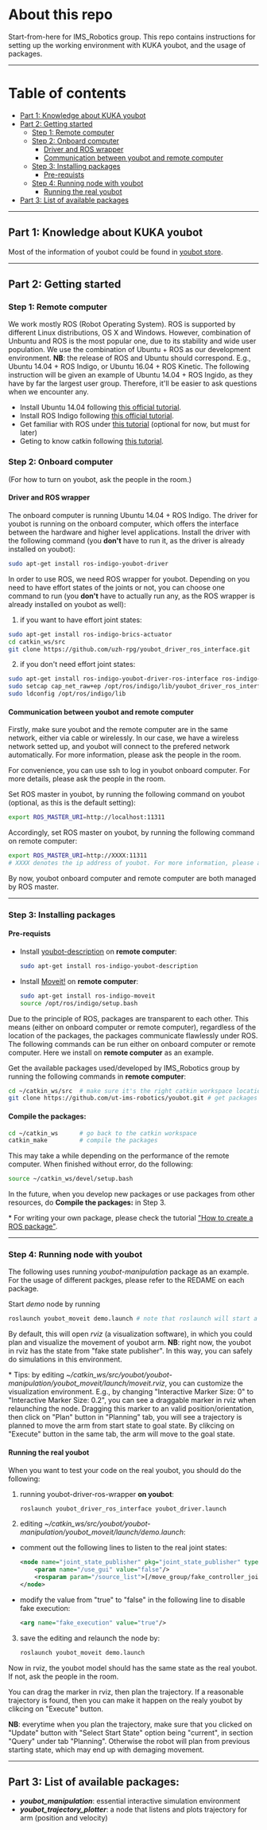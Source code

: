 # About this repo
Start-from-here for IMS_Robotics group. This repo contains instructions for setting up the working environment with KUKA youbot, and the usage of packages.

---
# Table of contents


- [Part 1: Knowledge about KUKA youbot](#part-1-knowledge-about-kuka-youbot)
- [Part 2: Getting started](#part-2-getting-started)
    + [Step  1: Remote computer](#step-1-remote-computer)
    + [Step 2: Onboard computer](#step-2-onboard-computer)
      - [Driver and ROS wrapper](#driver-and-ros-wrapper)
      - [Communication between youbot and remote computer](#communication-between-youbot-and-remote-computer)
    + [Step 3: Installing packages](#step-3-installing-packages)
      - [Pre-requists](#pre-requists)
    + [Step 4: Running node with youbot](#step-4-running-node-with-youbot)
      - [Running the real youbot](#running-the-real-youbot)
- [Part 3: List of available packages](#part-3-list-of-available-packages)


---
## Part 1: Knowledge about KUKA youbot
Most of the information of youbot could be found in [youbot store](http://www.youbot-store.com/wiki/index.php/Main_Page).

---
## Part 2: Getting started


### Step 1: Remote computer

We work mostly ROS (Robot Operating System). ROS is supported by different Linux distributions, OS X and Windows. However, combination of Unbuntu and ROS is the most popular one, due to its stability and wide user population. We use the combination of Ubuntu + ROS as our development environment.
**NB**: the release of ROS and Ubuntu should correspond. E.g., Ubuntu 14.04 + ROS Indigo, or Ubuntu 16.04 + ROS Kinetic. The following instruction will be given an example of Ubuntu 14.04 + ROS Ingido, as they have by far the largest user group. Therefore, it'll be easier to ask questions when we encounter any.

- Install Ubuntu 14.04 following [this official tutorial](http://howtoubuntu.org/how-to-install-ubuntu-14-04-trusty-tahr).
- Install ROS Indigo following [this official tutorial](http://wiki.ros.org/indigo/Installation/Ubuntu). 
- Get familiar with ROS under [this tutorial](http://wiki.ros.org/ROS/Tutorials) (optional for now, but must for later)
- Geting to know catkin following [this tutorial](http://wiki.ros.org/catkin/Tutorials).


### Step 2: Onboard computer
(For how to turn on youbot, ask the people in the room.)

#### Driver and ROS wrapper

The onboard computer is running Ubuntu 14.04 + ROS Indigo. The driver for youbot is running on the onboard computer, which offers the interface between the hardware and higher level applications. Install the driver with the following command (you **don't** have to run it, as the driver is already installed on youbot):
```bash
sudo apt-get install ros-indigo-youbot-driver
```
In order to use ROS, we need ROS wrapper for youbot. Depending on you need to have effort states of the joints or not, you can choose one command to run (you **don't** have to actually run any, as the ROS wrapper is already installed on youbot as well):

1) if you want to have effort joint states: 
```bash
sudo apt-get install ros-indigo-brics-actuator 
cd catkin_ws/src 
git clone https://github.com/uzh-rpg/youbot_driver_ros_interface.git 
```

2) if you don't need effort joint states:
```bash
sudo apt-get install ros-indigo-youbot-driver-ros-interface ros-indigo-youbot-description 
sudo setcap cap_net_raw+ep /opt/ros/indigo/lib/youbot_driver_ros_interface/youbot_driver_ros_interface 
sudo ldconfig /opt/ros/indigo/lib 
 ```

#### Communication between youbot and remote computer

Firstly, make sure youbot and the remote computer are in the same network, either via cable or wirelessly. In our case, we have a wireless network setted up,  and youbot will connect to the prefered network automatically. For more information, please ask the people in the room.
 
For convenience, you can use ssh to log in youbot onboard computer. For more details, please ask the people in the room.
 
Set ROS master in youbot, by running the following command on youbot (optional, as this is the default setting):
```bash
export ROS_MASTER_URI=http://localhost:11311
```

Accordingly, set ROS master on youbot, by running the following command on remote computer:
```bash
export ROS_MASTER_URI=http://XXXX:11311 
# XXXX denotes the ip address of youbot. For more information, please ask people in the room.
```

By now, youbot onboard computer and remote computer are both managed by ROS master. 
 
 ---

### Step 3: Installing packages

#### Pre-requists
- Install [youbot-description](http://www.youbot-store.com/wiki/index.php?title=ROS_Wrapper&hmswSSOID=06b9430b85365cf0f83b50aae80e5d9820566adf) on **remote computer**:
    ```bash
    sudo apt-get install ros-indigo-youbot-description
    ```

- Install [Moveit!](http://moveit.ros.org/install/) on **remote computer**:
    ```bash
    sudo apt-get install ros-indigo-moveit
    source /opt/ros/indigo/setup.bash
    ```

Due to the principle of ROS, packages are transparent to each other. This means (either on onboard computer or remote computer), regardless of the location of the packages, the packages communicate flawlessly under ROS. 
The following commands can be run either on onboard computer or remote computer. Here we install on **remote computer** as an example. 

Get the available packages used/developed by IMS_Robotics group by running the following commands in **remote computer**:
```bash
cd ~/catkin_ws/src  # make sure it's the right catkin workspace location 
git clone https://github.com/ut-ims-robotics/youbot.git # get packages source code. 
```

#### Compile the packages:
```bash
cd ~/catkin_ws      # go back to the catkin workspace 
catkin_make         # compile the packages 
```

This may take a while depending on the performance of the remote computer. When finished without error, do the following:

```bash
source ~/catkin_ws/devel/setup.bash 
```
In the future, when you develop new packages or use packages from other resources, do **Compile the packages:** in Step 3. 

\* For writing your own package, please check the tutorial ["How to create a ROS package"](http://wiki.ros.org/catkin/Tutorials/CreatingPackage).


---
### Step 4: Running node with youbot
The following uses running *youbot-manipulation* package as an example. For the usage of different packges, please refer to the REDAME on each package.

Start *demo* node by running
```bash
roslaunch youbot_moveit demo.launch # note that roslaunch will start a roscore if there wasn't one.
```

By default, this will open *rviz* (a visualization software), in which you could plan and visualize the movement of youbot arm.
**NB**: right now, the youbot in rviz has the state from "fake state publisher". In this way, you can safely do simulations in this environment. 

\* Tips: by editing *~/catkin_ws/src/youbot/youbot-manipulation/youbot_moveit/launch/moveit.rviz*, you can customize the visualization environment. E.g., by changing "Interactive Marker Size: 0" to "Interactive Marker Size: 0.2", you can see a draggable marker in rviz when relaunching the node. Dragging this marker to an valid position/orientation, then click on "Plan" button in "Planning" tab, you will see a trajectory is planned to move the arm from start state to goal state. By clikcing on "Execute" button in the same tab, the arm will move to the goal state. 

#### Running the real youbot
When you want to test your code on the real youbot, you should do the following:

1) running youbot-driver-ros-wrapper **on youbot**:
    ```bash
    roslaunch youbot_driver_ros_interface youbot_driver.launch
    ```

2) editing *~/catkin_ws/src/youbot/youbot-manipulation/youbot_moveit/launch/demo.launch*:
  - comment out the following lines to listen to the real joint states:
  
    ```xml
    <node name="joint_state_publisher" pkg="joint_state_publisher" type="joint_state_publisher">
        <param name="/use_gui" value="false"/> 
        <rosparam param="/source_list">[/move_group/fake_controller_joint_states]</rosparam>
    </node>
    ```
    
  - modify the value from "true" to "false" in the following line to disable fake execution:
  
    ```xml
    <arg name="fake_execution" value="true"/>
    ```

3) save the editing and relaunch the node by:
    ```bash
    roslaunch youbot_moveit demo.launch
    ```

Now in rviz, the youbot model should has the same state as the real youbot. If not, ask the people in the room.

You can drag the marker in rviz, then plan the trajectory. If a reasonable trajectory is found, then you can make it happen on the realy youbot by clikcing on "Execute" button.

**NB**: everytime when you plan the trajectory, make sure that you clicked on "Update" button with "Select Start State" option being "current", in section "Query" under tab "Planning". Otherwise the robot will plan from previous starting state, which may end up with demaging movement.

---
## Part 3: List of available packages:
 - ***youbot_manipulation***: essential interactive simulation environment
 - ***youbot_trajectory_plotter***: a node that listens and plots trajectory for arm (position and velocity)
    

